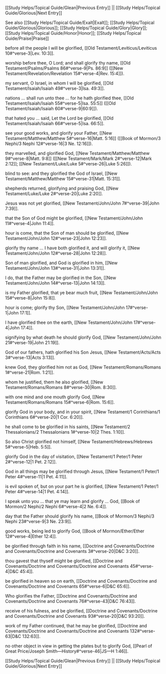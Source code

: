 [[Study Helps/Topical Guide/Glean|Previous Entry]]  ||  [[Study Helps/Topical Guide/Glorious|Next Entry]]

 See also [[Study Helps/Topical Guide/Exalt|Exalt]]; [[Study Helps/Topical Guide/Glorious|Glorious]]; [[Study Helps/Topical Guide/Glory|Glory]]; [[Study Helps/Topical Guide/Honor|Honor]]; [[Study Helps/Topical Guide/Praise|Praise]]

 before all the people I will be glorified, [[Old Testament/Leviticus/Leviticus 10#^verse-3|Lev. 10:3]].

 worship before thee, O Lord; and shall glorify thy name, [[Old Testament/Psalms/Psalms 86#^verse-9|Ps. 86:9]] ([[New Testament/Revelation/Revelation 15#^verse-4|Rev. 15:4]]).

 my servant, O Israel, in whom I will be glorified, [[Old Testament/Isaiah/Isaiah 49#^verse-3|Isa. 49:3]].

 nations ... shall run unto thee ... for he hath glorified thee, [[Old Testament/Isaiah/Isaiah 55#^verse-5|Isa. 55:5]] ([[Old Testament/Isaiah/Isaiah 60#^verse-9|60:9]]).

 that hated you ... said, Let the Lord be glorified, [[Old Testament/Isaiah/Isaiah 66#^verse-5|Isa. 66:5]].

 see your good works, and glorify your Father, [[New Testament/Matthew/Matthew 5#^verse-16|Matt. 5:16]] ([[Book of Mormon/3 Nephi/3 Nephi 12#^verse-16|3 Ne. 12:16]]).

 they marvelled, and glorified God, [[New Testament/Matthew/Matthew 9#^verse-8|Matt. 9:8]] ([[New Testament/Mark/Mark 2#^verse-12|Mark 2:12]]; [[New Testament/Luke/Luke 5#^verse-26|Luke 5:26]]).

 blind to see: and they glorified the God of Israel, [[New Testament/Matthew/Matthew 15#^verse-31|Matt. 15:31]].

 shepherds returned, glorifying and praising God, [[New Testament/Luke/Luke 2#^verse-20|Luke 2:20]].

 Jesus was not yet glorified, [[New Testament/John/John 7#^verse-39|John 7:39]].

 that the Son of God might be glorified, [[New Testament/John/John 11#^verse-4|John 11:4]].

 hour is come, that the Son of man should be glorified, [[New Testament/John/John 12#^verse-23|John 12:23]].

 glorify thy name ... I have both glorified it, and will glorify it, [[New Testament/John/John 12#^verse-28|John 12:28]].

 Son of man glorified, and God is glorified in him, [[New Testament/John/John 13#^verse-31|John 13:31]].

 I do, that the Father may be glorified in the Son, [[New Testament/John/John 14#^verse-13|John 14:13]].

 is my Father glorified, that ye bear much fruit, [[New Testament/John/John 15#^verse-8|John 15:8]].

 hour is come; glorify thy Son, [[New Testament/John/John 17#^verse-1|John 17:1]].

 I have glorified thee on the earth, [[New Testament/John/John 17#^verse-4|John 17:4]].

 signifying by what death he should glorify God, [[New Testament/John/John 21#^verse-19|John 21:19]].

 God of our fathers, hath glorified his Son Jesus, [[New Testament/Acts/Acts 3#^verse-13|Acts 3:13]].

 knew God, they glorified him not as God, [[New Testament/Romans/Romans 1#^verse-21|Rom. 1:21]].

 whom he justified, them he also glorified, [[New Testament/Romans/Romans 8#^verse-30|Rom. 8:30]].

 with one mind and one mouth glorify God, [[New Testament/Romans/Romans 15#^verse-6|Rom. 15:6]].

 glorify God in your body, and in your spirit, [[New Testament/1 Corinthians/1 Corinthians 6#^verse-20|1 Cor. 6:20]].

 he shall come to be glorified in his saints, [[New Testament/2 Thessalonians/2 Thessalonians 1#^verse-10|2 Thes. 1:10]].

 So also Christ glorified not himself, [[New Testament/Hebrews/Hebrews 5#^verse-5|Heb. 5:5]].

 glorify God in the day of visitation, [[New Testament/1 Peter/1 Peter 2#^verse-12|1 Pet. 2:12]].

 God in all things may be glorified through Jesus, [[New Testament/1 Peter/1 Peter 4#^verse-11|1 Pet. 4:11]].

 is evil spoken of, but on your part he is glorified, [[New Testament/1 Peter/1 Peter 4#^verse-14|1 Pet. 4:14]].

 I speak unto you ... that ye may learn and glorify ... God, [[Book of Mormon/2 Nephi/2 Nephi 6#^verse-4|2 Ne. 6:4]].

 day that the Father should glorify his name, [[Book of Mormon/3 Nephi/3 Nephi 23#^verse-9|3 Ne. 23:9]].

 good works, being led to glorify God, [[Book of Mormon/Ether/Ether 12#^verse-4|Ether 12:4]].

 be glorified through faith in his name, [[Doctrine and Covenants/Doctrine and Covenants/Doctrine and Covenants 3#^verse-20|D&C 3:20]].

 thou gavest that thyself might be glorified, [[Doctrine and Covenants/Doctrine and Covenants/Doctrine and Covenants 45#^verse-4|D&C 45:4]].

 be glorified in heaven so on earth, [[Doctrine and Covenants/Doctrine and Covenants/Doctrine and Covenants 65#^verse-6|D&C 65:6]].

 Who glorifies the Father, [[Doctrine and Covenants/Doctrine and Covenants/Doctrine and Covenants 76#^verse-43|D&C 76:43]].

 receive of his fulness, and be glorified, [[Doctrine and Covenants/Doctrine and Covenants/Doctrine and Covenants 93#^verse-20|D&C 93:20]].

 work of my Father continued, that he may be glorified, [[Doctrine and Covenants/Doctrine and Covenants/Doctrine and Covenants 132#^verse-63|D&C 132:63]].

 no other object in view in getting the plates but to glorify God, [[Pearl of Great Price/Joseph Smith—History#^verse-46|JS—H 1:46]].

[[Study Helps/Topical Guide/Glean|Previous Entry]]  ||  [[Study Helps/Topical Guide/Glorious|Next Entry]]